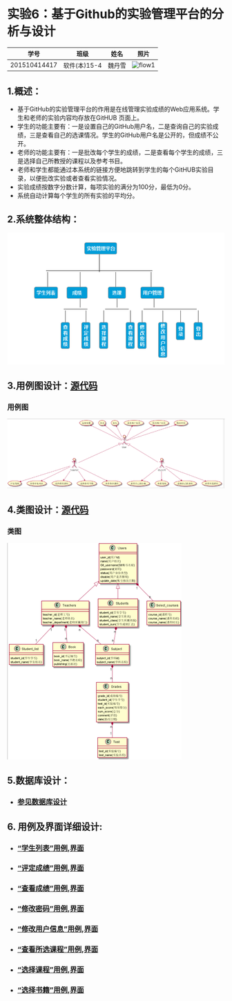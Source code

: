 
# 实验6：基于Github的实验管理平台的分析与设计
|学号|班级|姓名|照片|
|:-------:|:-------------: | :----------:|:---:|
|201510414417|软件(本)15-4|魏丹雪|![flow1](../myself.jpg)|

## 1.概述：
- 基于GitHub的实验管理平台的作用是在线管理实验成绩的Web应用系统。学生和老师的实验内容均存放在GitHUB
页面上。
- 学生的功能主要有：一是设置自己的GitHub用户名，二是查询自己的实验成绩，三是查看自己的选课情况。学生的GitHub用户名是公开的，但成绩不公开。
- 老师的功能主要有：一是批改每个学生的成绩，二是查看每个学生的成绩，三是选择自己所教授的课程以及参考书目。
- 老师和学生都能通过本系统的链接方便地跳转到学生的每个GitHUB实验目录，以便批改实验或者查看实验情况。
- 实验成绩按数字分数计算，每项实验的满分为100分，最低为0分。
- 系统自动计算每个学生的所有实验的平均分。

## 2.系统整体结构：
![usecase](系统总体结构.png)

## 3.用例图设计：[源代码](src/user_case.puml)
### 用例图
![usecase](实验六_用例图.PNG)

## 4.类图设计：[源代码](src/test_manage_class.puml)
### 类图
![usecase](类图.png)

## 5.数据库设计：
- ### [参见数据库设计](./数据库设计.md)

## 6. 用例及界面详细设计:
- ### [“学生列表”用例](./use_case/学生列表.md),[界面](https://weidanxue2.github.io/is_analysis/test6/ui/index.html)
- ### [“评定成绩”用例](./use_case/评定成绩.md),[界面](https://weidanxue2.github.io/is_analysis/test6/ui/评定成绩.html)
- ### [“查看成绩”用例](./use_case/查看成绩.md),[界面](https://weidanxue2.github.io/is_analysis/test6/ui/查看成绩.html)
- ### [“修改密码”用例](./use_case/修改密码.md),[界面](https://weidanxue2.github.io/is_analysis/test6/ui/顶部菜单.html)
- ### [“修改用户信息”用例](./use_case/修改用户信息.md),[界面](https://weidanxue2.github.io/is_analysis/test6/ui/顶部菜单.html)
- ### [“查看所选课程”用例](./use_case/查看所选课程.md),[界面](https://weidanxue2.github.io/is_analysis/test6/ui/index.html)
- ### [“选择课程”用例](./use_case/选择课程.md),[界面](https://weidanxue2.github.io/is_analysis/test6/ui/index.html)
- ### [“选择书籍”用例](./use_case/选择书籍.md),[界面](https://weidanxue2.github.io/is_analysis/test6/ui/index.html)
